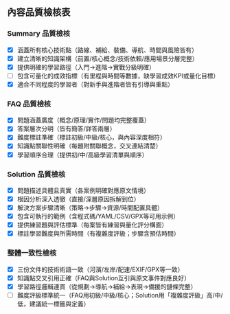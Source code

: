 ## 內容品質檢核表

### Summary 品質檢核
- [x] 涵蓋所有核心技術點（路線、補給、裝備、導航、時間與風險皆有）
- [x] 建立清晰的知識架構（前置/核心概念/技術依賴/應用場景分層完整）
- [x] 提供明確的學習路徑（入門→進階→實戰分級明確）
- [ ] 包含可量化的成效指標（有里程與時間等數據，缺學習成效KPI或量化目標）
- [x] 適合不同程度的學習者（對新手與進階者皆有引導與重點）

### FAQ 品質檢核
- [x] 問題涵蓋廣度（概念/原理/實作/問題均完整覆蓋）
- [x] 答案層次分明（皆有簡答/詳答兩層）
- [x] 難度標註準確（標註初級/中級/核心，與內容深度相符）
- [x] 知識點關聯性明確（每題附關聯概念，交叉連結清楚）
- [x] 學習順序合理（提供初/中/高級學習清單與順序）

### Solution 品質檢核
- [x] 問題描述具體且真實（各案例明確對應原文情境）
- [x] 根因分析深入透徹（直接/深層原因拆解到位）
- [x] 解決方案步驟清晰（策略→步驟→資源/時間配置具體）
- [x] 包含可執行的範例（含程式碼/YAML/CSV/GPX等可用示例）
- [x] 提供練習題與評估標準（每案皆有練習與量化評分構面）
- [x] 標註學習難度與所需時間（有複雜度評級；步驟含預估時間）

### 整體一致性檢核
- [x] 三份文件的技術術語一致（河濱/左岸/配速/EXIF/GPX等一致）
- [x] 知識點交叉引用正確（FAQ與Solution互引與原文事件對應良好）
- [x] 學習路徑邏輯連貫（從規劃→導航→補給→表現→備援的鏈條完整）
- [ ] 難度評級標準統一（FAQ用初級/中級/核心；Solution用「複雜度評級」高/中/低，建議統一標籤與定義）